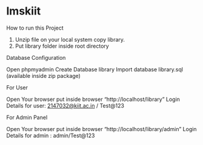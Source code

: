 # lmskiit

How to run this Project

1. Unzip file on your local system copy library.
2. Put library folder inside root directory

Database Configuration

Open phpmyadmin
Create Database library
Import database library.sql (available inside zip package)

For User

Open Your browser put inside browser “http://localhost/library”
Login Details for user: 2147032@kiit.ac.in / Test@123

For Admin Panel

Open Your browser put inside browser “http://localhost/library/admin”
Login Details for admin : admin/Test@123
